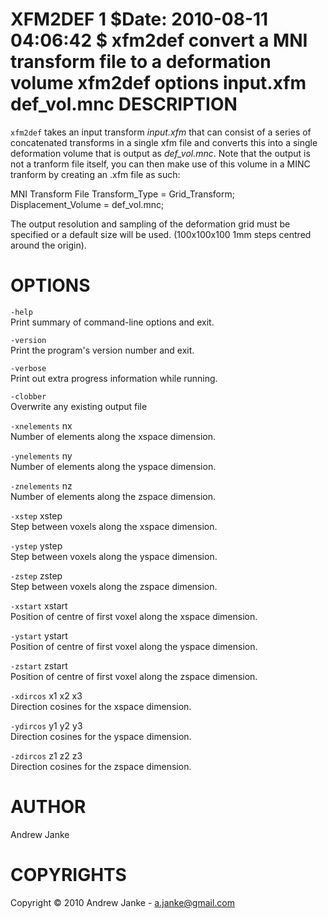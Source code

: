 XFM2DEF
1
$Date: 2010-08-11 04:06:42 $
xfm2def
convert a MNI transform file to a deformation volume
xfm2def
options
input.xfm
def\_vol.mnc
DESCRIPTION
===========

`xfm2def` takes an input transform *input.xfm* that can consist of a series of concatenated transforms in a single xfm file and converts this into a single deformation volume that is output as *def\_vol.mnc*. Note that the output is not a tranform file itself, you can then make use of this volume in a MINC tranform by creating an .xfm file as such:

MNI Transform File Transform\_Type = Grid\_Transform; Displacement\_Volume = def\_vol.mnc;

The output resolution and sampling of the deformation grid must be specified or a default size will be used. (100x100x100 1mm steps centred around the origin).

OPTIONS
=======

`-help`  
Print summary of command-line options and exit.

`-version`  
Print the program's version number and exit.

`-verbose`  
Print out extra progress information while running.

`-clobber`  
Overwrite any existing output file

`-xnelements` nx  
Number of elements along the xspace dimension.

`-ynelements` ny  
Number of elements along the yspace dimension.

`-znelements` nz  
Number of elements along the zspace dimension.

`-xstep` xstep  
Step between voxels along the xspace dimension.

`-ystep` ystep  
Step between voxels along the yspace dimension.

`-zstep` zstep  
Step between voxels along the zspace dimension.

`-xstart` xstart  
Position of centre of first voxel along the xspace dimension.

`-ystart` ystart  
Position of centre of first voxel along the yspace dimension.

`-zstart` zstart  
Position of centre of first voxel along the zspace dimension.

`-xdircos` x1 x2 x3  
Direction cosines for the xspace dimension.

`-ydircos` y1 y2 y3  
Direction cosines for the yspace dimension.

`-zdircos` z1 z2 z3  
Direction cosines for the zspace dimension.

AUTHOR
======

Andrew Janke

COPYRIGHTS
==========

Copyright © 2010 Andrew Janke - a.janke@gmail.com
